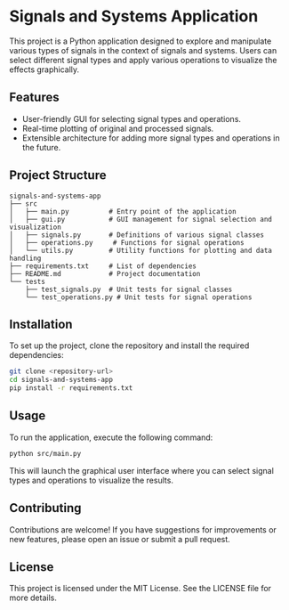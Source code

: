 # Signals and Systems Application

This project is a Python application designed to explore and manipulate various types of signals in the context of signals and systems. Users can select different signal types and apply various operations to visualize the effects graphically.

## Features

- User-friendly GUI for selecting signal types and operations.
- Real-time plotting of original and processed signals.
- Extensible architecture for adding more signal types and operations in the future.

## Project Structure

```
signals-and-systems-app
├── src
│   ├── main.py          # Entry point of the application
│   ├── gui.py           # GUI management for signal selection and visualization
│   ├── signals.py       # Definitions of various signal classes
│   ├── operations.py     # Functions for signal operations
│   └── utils.py         # Utility functions for plotting and data handling
├── requirements.txt     # List of dependencies
├── README.md            # Project documentation
└── tests
    ├── test_signals.py  # Unit tests for signal classes
    └── test_operations.py # Unit tests for signal operations
```

## Installation

To set up the project, clone the repository and install the required dependencies:

```bash
git clone <repository-url>
cd signals-and-systems-app
pip install -r requirements.txt
```

## Usage

To run the application, execute the following command:

```bash
python src/main.py
```

This will launch the graphical user interface where you can select signal types and operations to visualize the results.

## Contributing

Contributions are welcome! If you have suggestions for improvements or new features, please open an issue or submit a pull request.

## License

This project is licensed under the MIT License. See the LICENSE file for more details.